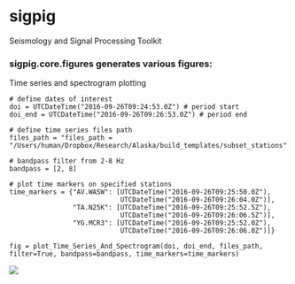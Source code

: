 # sigpig
Seismology and Signal Processing Toolkit 

### sigpig.core.figures generates various figures:  
Time series and spectrogram plotting  
```
# define dates of interest
doi = UTCDateTime("2016-09-26T09:24:53.0Z") # period start
doi_end = UTCDateTime("2016-09-26T09:26:53.0Z") # period end

# define time series files path
files_path = "files_path = "/Users/human/Dropbox/Research/Alaska/build_templates/subset_stations"

# bandpass filter from 2-8 Hz
bandpass = [2, 8]

# plot time markers on specified stations
time_markers = {"AV.WASW": [UTCDateTime("2016-09-26T09:25:50.0Z"),
					 		UTCDateTime("2016-09-26T09:26:04.0Z")],
				"TA.N25K": [UTCDateTime("2016-09-26T09:25:52.5Z"),
					 		UTCDateTime("2016-09-26T09:26:06.5Z")],
				"YG.MCR3": [UTCDateTime("2016-09-26T09:25:52.0Z"),
					 		UTCDateTime("2016-09-26T09:26:06.0Z")]}

fig = plot_Time_Series_And_Spectrogram(doi, doi_end, files_path, filter=True, bandpass=bandpass, time_markers=time_markers)
```
![](doc/images/ts-spect.png?raw=true)
